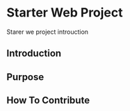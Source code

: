 # Starter Web Project

Starer we project introuction

## Introduction

## Purpose

## How To Contribute